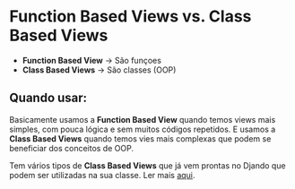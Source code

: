 # Function Based Views vs. Class Based Views 

- **Function Based View** -> São funçoes
- **Class Based Views** -> São classes (OOP)

## Quando usar:

Basicamente usamos a **Function Based View** quando temos views mais simples, com pouca lógica e sem muitos códigos repetidos. E usamos a **Class Based Views** quando temos vies mais complexas que podem se beneficiar dos conceitos de OOP.

Tem vários tipos de **Class Based Views** que já vem prontas no Djando que podem ser utilizadas na sua classe. Ler mais [aqui](https://docs.djangoproject.com/pt-br/4.2/ref/class-based-views/).